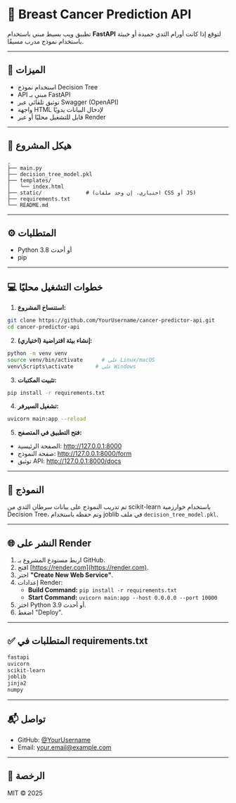 
# 🧠 Breast Cancer Prediction API

تطبيق ويب بسيط مبني باستخدام **FastAPI** لتوقع إذا كانت أورام الثدي حميدة أو خبيثة باستخدام نموذج مدرب مسبقًا.

---

## 🚀 الميزات

- استخدام نموذج Decision Tree
- API مبني بـ FastAPI
- توثيق تلقائي عبر Swagger (OpenAPI)
- واجهة HTML لإدخال البيانات يدويًا
- قابل للتشغيل محليًا أو عبر Render

---

## 📁 هيكل المشروع

```
.
├── main.py
├── decision_tree_model.pkl
├── templates/
│   └── index.html
├── static/              # (اختياري، إن وجد ملفات CSS أو JS)
├── requirements.txt
└── README.md
```

---

## ⚙️ المتطلبات

- Python 3.8 أو أحدث
- pip

---

## 💻 خطوات التشغيل محليًا

1. **استنساخ المشروع:**

```bash
git clone https://github.com/YourUsername/cancer-predictor-api.git
cd cancer-predictor-api
```

2. **إنشاء بيئة افتراضية (اختياري):**

```bash
python -m venv venv
source venv/bin/activate      # على Linux/macOS
venv\Scripts\activate       # على Windows
```

3. **تثبيت المكتبات:**

```bash
pip install -r requirements.txt
```

4. **تشغيل السيرفر:**

```bash
uvicorn main:app --reload
```

5. **فتح التطبيق في المتصفح:**

- الصفحة الرئيسية: http://127.0.0.1:8000
- صفحة النموذج: http://127.0.0.1:8000/form
- توثيق API: http://127.0.0.1:8000/docs

---

## 🧠 النموذج

تم تدريب النموذج على بيانات سرطان الثدي من scikit-learn باستخدام خوارزمية Decision Tree، وتم حفظه باستخدام joblib في ملف `decision_tree_model.pkl`.

---

## 🌐 النشر على Render

1. اربط مستودع المشروع بـ GitHub.
2. افتح [https://render.com](https://render.com).
3. اختر **"Create New Web Service"**.
4. إعدادات Render:
   - **Build Command:** `pip install -r requirements.txt`
   - **Start Command:** `uvicorn main:app --host 0.0.0.0 --port 10000`
5. اختر Python 3.9 أو أحدث.
6. اضغط "Deploy".

---

## ✅ المتطلبات في requirements.txt

```txt
fastapi
uvicorn
scikit-learn
joblib
jinja2
numpy
```

---

## 📬 تواصل

- GitHub: [@YourUsername](https://github.com/YourUsername)
- Email: your.email@example.com

---

## 📝 الرخصة

MIT © 2025
